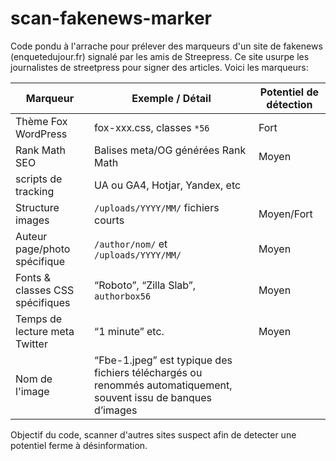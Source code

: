 # scan-fakenews-marker
Code pondu à l'arrache pour prélever des marqueurs d'un site de fakenews (enquetedujour.fr) signalé par les amis de Streepress.
Ce site usurpe les journalistes de streetpress pour signer des articles.
Voici les marqueurs:

| Marqueur                        | Exemple / Détail                      | Potentiel de détection |
| ------------------------------- | ------------------------------------- | ---------------------- |
| Thème Fox WordPress             | fox-xxx.css, classes `*56`            | Fort                   |
| Rank Math SEO                   | Balises meta/OG générées Rank Math    | Moyen                  |
|scripts de tracking              | UA ou GA4, Hotjar, Yandex, etc
| Structure images                | `/uploads/YYYY/MM/` fichiers courts   | Moyen/Fort             |
| Auteur page/photo spécifique    | `/author/nom/` et `/uploads/YYYY/MM/` | Moyen                  |
| Fonts & classes CSS spécifiques | “Roboto”, “Zilla Slab”, `authorbox56` | Moyen                  |
| Temps de lecture meta Twitter   | “1 minute” etc.                       | Moyen                  |
| Nom de l'image                  | “Fbe-1.jpeg” est typique des fichiers téléchargés ou renommés automatiquement, souvent issu de banques d’images


Objectif du code, scanner d'autres sites suspect afin de detecter une potentiel ferme à désinformation.
